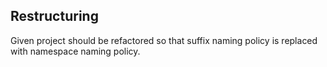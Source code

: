 ## Restructuring

Given project should be refactored so that suffix naming policy is replaced with namespace naming policy.